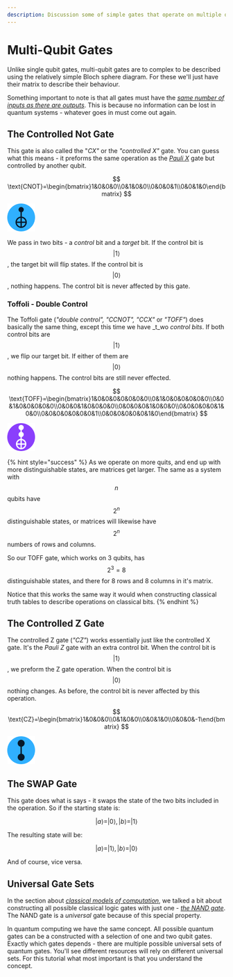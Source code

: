 ```yaml
---
description: Discussion some of simple gates that operate on multiple qubits
---
```


# Multi-Qubit Gates

Unlike single qubit gates, multi-qubit gates are to complex to be described using the relatively simple Bloch sphere diagram. For these we'll just have their matrix to describe their behaviour.

Something important to note is that all gates must have the [_same number of inputs as there are outputs_](quantum-information.md#reversibility). This is because no information can be lost in quantum systems - whatever goes in must come out again.

## The Controlled Not Gate

This gate is also called the "_CX"_ or the _"controlled X"_ gate. You can guess what this means - it preforms the same operation as the [_Pauli X_](single-qubit-gates.md#pauli-x) gate but controlled by another qubit.

$$
\text{CNOT}=\begin{bmatrix}1&0&0&0\\0&1&0&0\\0&0&0&1\\0&0&1&0\end{bmatrix}
$$

![Symbol for the CX gate](../.gitbook/assets/cx-gate.png)

We pass in two bits - a _control_ bit and a _target_ bit. If the control bit is $$|1\rangle$$, the target bit will flip states. If the control bit is $$|0\rangle$$, nothing happens. The control bit is never affected by this gate.

### Toffoli - Double Control

The Toffoli gate \(_"double control", "CCNOT", "CCX"_ or _"TOFF"_\) does basically the same thing, except this time we have _t_wo _control bits_. If both control bits are $$|1\rangle$$, we flip our target bit. If either of them are $$|0\rangle$$ nothing happens. The control bits are still never effected.

$$
\text{TOFF}=\begin{bmatrix}1&0&0&0&0&0&0&0\\0&1&0&0&0&0&0&0\\0&0&1&0&0&0&0&0\\0&0&0&1&0&0&0&0\\0&0&0&0&1&0&0&0\\0&0&0&0&0&1&0&0\\0&0&0&0&0&0&0&1\\0&0&0&0&0&0&1&0\end{bmatrix}
$$

![Symbol for the TOFF gate](../.gitbook/assets/ccx-gate.png)

{% hint style="success" %}
As we operate on more quits, and end up with more distinguishable states, are matrices get larger. The same as a system with $$n$$ qubits have $$2^n$$ distinguishable states, or matrices will likewise have $$2^n$$ numbers of rows and columns.

So our TOFF gate, which works on 3 qubits, has $$2^3=8$$ distinguishable states, and there for 8 rows and 8 columns in it's matrix.

Notice that this works the same way it would when constructing classical truth tables to describe operations on classical bits. 
{% endhint %}

## The Controlled Z Gate

The controlled Z gate \(_"CZ"_\) works essentially just like the controlled X gate. It's the _Pauli Z_ gate with an extra control bit. When the control bit is $$|1\rangle$$, we preform the Z gate operation. When the control bit is $$|0\rangle$$nothing changes. As before, the control bit is never affected by this operation.

$$
\text{CZ}=\begin{bmatrix}1&0&0&0\\0&1&0&0\\0&0&1&0\\0&0&0&-1\end{bmatrix}
$$

![Symbol for the CZ gate](../.gitbook/assets/cz-gate.png)

## The SWAP Gate

This gate does what is says - it swaps the state of the two bits included in the operation. So if the starting state is:

$$
|a\rangle=|0\rangle, |b\rangle=|1\rangle
$$

The resulting state will be:

$$
|a\rangle=|1\rangle, |b\rangle=|0\rangle
$$

And of course, vice versa.



## Universal Gate Sets

In the section about [_classical models of computation_](classical-models-of-computation.md), we talked a bit about constructing all possible classical logic gates with just one - [_the NAND gate_](classical-models-of-computation.md#universal-gates). The NAND gate is a _universal_ gate because of this special property.

In quantum computing we have the same concept. All possible quantum gates can be a constructed with a selection of one and two qubit gates. Exactly which gates depends - there are multiple possible universal sets of quantum gates. You'll see different resources will rely on different universal sets. For this tutorial what most important is that you understand the concept.

